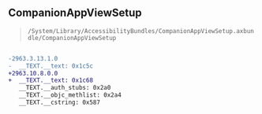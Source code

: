 ## CompanionAppViewSetup

> `/System/Library/AccessibilityBundles/CompanionAppViewSetup.axbundle/CompanionAppViewSetup`

```diff

-2963.3.13.1.0
-  __TEXT.__text: 0x1c5c
+2963.10.8.0.0
+  __TEXT.__text: 0x1c68
   __TEXT.__auth_stubs: 0x2a0
   __TEXT.__objc_methlist: 0x2a4
   __TEXT.__cstring: 0x587

```
